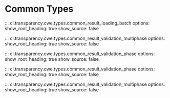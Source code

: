 # Common Types

::: ci.transparency.cwe.types.common_result_loading_batch
    options:
      show_root_heading: true
      show_source: false

::: ci.transparency.cwe.types.common_result_validation_multiphase
    options:
      show_root_heading: true
      show_source: false

::: ci.transparency.cwe.types.common_result_validation_phase
    options:
      show_root_heading: true
      show_source: false

::: ci.transparency.cwe.types.common_result_validation_phase
    options:
      show_root_heading: true
      show_source: false

::: ci.transparency.cwe.types.common_result_validation_multiphase
    options:
      show_root_heading: true
      show_source: false
